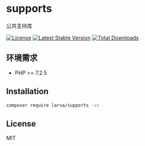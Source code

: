 # supports

公共支持库

[![License](https://poser.pugx.org/larva/supports/license.svg)](https://packagist.org/packages/larva/supports)
[![Latest Stable Version](https://poser.pugx.org/larva/supports/v/stable.png)](https://packagist.org/packages/larva/supports)
[![Total Downloads](https://poser.pugx.org/larva/supports/downloads.png)](https://packagist.org/packages/larva/supports)

## 环境需求

- PHP >= 7.2.5

## Installation

```bash
composer require larva/supports -vv
```

## License

MIT